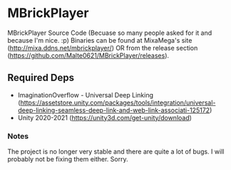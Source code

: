 # MBrickPlayer
 MBrickPlayer Source Code (Becuase so many people asked for it and because I'm nice. :p)
 Binaries can be found at MixaMega's site (http://mixa.ddns.net/mbrickplayer/) OR from the release section (https://github.com/Malte0621/MBrickPlayer/releases).

## Required Deps
 * ImaginationOverflow - Universal Deep Linking (https://assetstore.unity.com/packages/tools/integration/universal-deep-linking-seamless-deep-link-and-web-link-associati-125172)
 * Unity 2020-2021 (https://unity3d.com/get-unity/download)

### Notes
 The project is no longer very stable and there are quite a lot of bugs. I will probably not be fixing them either. Sorry.
 